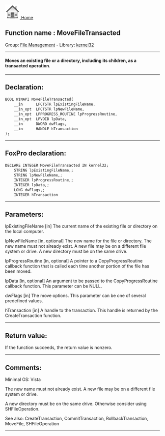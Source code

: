 [<img src="../../images/home.png"> Home ](https://github.com/VFPX/Win32API)  

## Function name : MoveFileTransacted
Group: [File Management](../../functions_group.md#File_Management)  -  Library: [kernel32](../../../libraries.md#kernel32)  
***  


#### Moves an existing file or a directory, including its children, as a transacted operation.
***  


## Declaration:
```foxpro  
BOOL WINAPI MoveFileTransacted(
	__in      LPCTSTR lpExistingFileName,
	__in_opt  LPCTSTR lpNewFileName,
	__in_opt  LPPROGRESS_ROUTINE lpProgressRoutine,
	__in_opt  LPVOID lpData,
	__in      DWORD dwFlags,
	__in      HANDLE hTransaction
);  
```  
***  


## FoxPro declaration:
```foxpro  
DECLARE INTEGER MoveFileTransacted IN kernel32;
	STRING lpExistingFileName,;
	STRING lpNewFileName,;
	INTEGER lpProgressRoutine,;
	INTEGER lpData,;
	LONG dwFlags,;
	INTEGER hTransaction  
```  
***  


## Parameters:
lpExistingFileName [in]
The current name of the existing file or directory on the local computer.

lpNewFileName [in, optional]
The new name for the file or directory. The new name must not already exist. A new file may be on a different file system or drive. A new directory must be on the same drive.

lpProgressRoutine [in, optional]
A pointer to a CopyProgressRoutine callback function that is called each time another portion of the file has been moved.

lpData [in, optional]
An argument to be passed to the CopyProgressRoutine callback function. This parameter can be NULL.

dwFlags [in]
The move options. This parameter can be one of several predefined values.

hTransaction [in]
A handle to the transaction. This handle is returned by the CreateTransaction function.  
***  


## Return value:
If the function succeeds, the return value is nonzero.  
***  


## Comments:
Minimal OS: Vista  
  
The new name must not already exist. A new file may be on a different file system or drive.   
  
A new directory must be on the same drive. Otherwise consider using SHFileOperation.  
  
See also: CreateTransaction, CommitTransaction, RollbackTransaction, MoveFile, SHFileOperation   
  
***  


